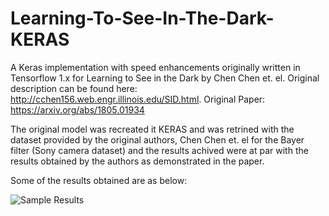 # Learning-To-See-In-The-Dark-KERAS
A Keras implementation with speed enhancements originally written in Tensorflow 1.x for Learning to See in the Dark by Chen Chen et. el. Original description can be found here: http://cchen156.web.engr.illinois.edu/SID.html. Original Paper: https://arxiv.org/abs/1805.01934

The original model was recreated it KERAS and was retrined with the dataset provided by the original authors, Chen Chen et. el for the Bayer filter (Sony camera dataset) and the results achived were at par with the results obtained by the authors as demonstrated in the paper.

Some of the results obtained are as below:

![Sample Results](See_In_Dark_Keras_Results.png)
